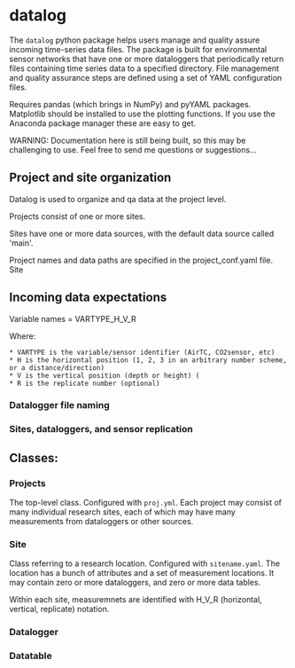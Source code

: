 # datalog

The `datalog` python package helps users manage and quality assure incoming time-series data files. The package is built for environmental sensor networks that have one or more dataloggers that periodically return files containing time series data to a specified directory. File management and quality assurance steps are defined using a set of YAML configuration files.

Requires pandas (which brings in NumPy) and pyYAML packages. Matplotlib should be installed to use the plotting functions. If you use the Anaconda package manager these are easy to get.

WARNING: Documentation here is still being built, so this may be challenging to use. Feel free to send me questions or suggestions...

## Project and site organization

Datalog is used to organize and qa data at the project level.

Projects consist of one or more sites. 

Sites have one or more data sources, with the default data source called 'main'.

Project names and data paths are specified in the project_conf.yaml file. Site 

## Incoming data expectations

Variable names = VARTYPE_H_V_R

Where:

    * VARTYPE is the variable/sensor identifier (AirTC, CO2sensor, etc)
    * H is the horizontal position (1, 2, 3 in an arbitrary number scheme, or a distance/direction)
    * V is the vertical position (depth or height) (
    * R is the replicate number (optional)

### Datalogger file naming

### Sites, dataloggers, and sensor replication




## Classes:

### Projects

The top-level class. Configured with `proj.yml`. Each project may consist of many individual research sites, each of which may have many measurements from dataloggers or other sources.

### Site

Class referring to a research location. Configured with `sitename.yaml`. The location has a bunch of attributes and a set of measurement locations. It may contain zero or more dataloggers, and zero or more data tables.

Within each site, measuremnets are identified with H_V_R (horizontal, vertical, replicate) notation.

### Datalogger

### Datatable



